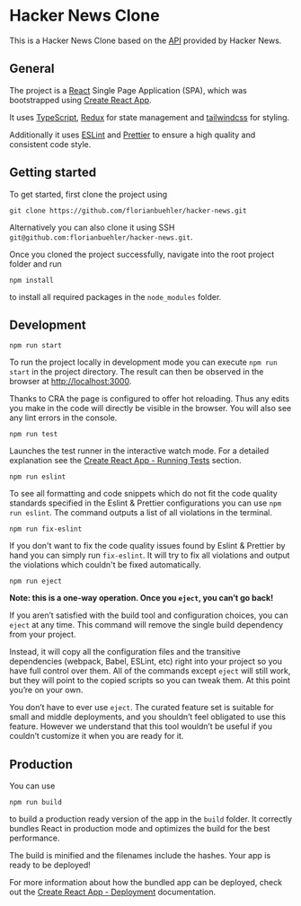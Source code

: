 # Hacker News Clone

This is a Hacker News Clone based on the [API](https://github.com/HackerNews/API) provided by Hacker News.


## General

The project is a [React](https://reactjs.org/) Single Page Application (SPA), which was bootstrapped using [Create React App](https://github.com/facebook/create-react-app). 

It uses [TypeScript](https://www.typescriptlang.org/docs/handbook/tsconfig-json.html), [Redux](https://redux.js.org/) for state management and [tailwindcss](https://tailwindcss.com/) for styling. 

Additionally it uses [ESLint](https://eslint.org/) and [Prettier](https://prettier.io/) to ensure a high quality and consistent code style.


## Getting started

To get started, first clone the project using
```shell script
git clone https://github.com/florianbuehler/hacker-news.git
```
Alternatively you can also clone it using SSH `git@github.com:florianbuehler/hacker-news.git`.

Once you cloned the project successfully, navigate into the root project folder and run
```shell script
npm install
```
to install all required packages in the `node_modules` folder.


## Development

```shell script
npm run start
```
To run the project locally in development mode you can execute `npm run start` in the project directory.
The result can then be observed in the browser at [http://localhost:3000](http://localhost:3000).

Thanks to CRA the page is configured to offer hot reloading. Thus any edits you make in the code will directly be visible in the browser. You will also see any lint errors in the console.

```shell script
npm run test
```
Launches the test runner in the interactive watch mode. For a detailed explanation see the [Create React App - Running Tests](https://facebook.github.io/create-react-app/docs/running-tests) section.

```shell script
npm run eslint
```
To see all formatting and code snippets which do not fit the code quality standards specified in the Eslint & Prettier configurations you can use `npm run eslint`. The command outputs a list of all violations in the terminal.

```shell script
npm run fix-eslint
```
If you don't want to fix the code quality issues found by Eslint & Prettier by hand you can simply run `fix-eslint`. 
It will try to fix all violations and output the violations which couldn't be fixed automatically.

```shell script
npm run eject
```
**Note: this is a one-way operation. Once you `eject`, you can’t go back!**

If you aren’t satisfied with the build tool and configuration choices, you can `eject` at any time. This command will remove the single build dependency from your project.

Instead, it will copy all the configuration files and the transitive dependencies (webpack, Babel, ESLint, etc) right into your project so you have full control over them. All of the commands except `eject` will still work, but they will point to the copied scripts so you can tweak them. At this point you’re on your own.

You don’t have to ever use `eject`. The curated feature set is suitable for small and middle deployments, and you shouldn’t feel obligated to use this feature. However we understand that this tool wouldn’t be useful if you couldn’t customize it when you are ready for it.


## Production

You can use
```shell script
npm run build
```
to build a production ready version of the app in the `build` folder. It correctly bundles React in production mode and optimizes the build for the best performance.

The build is minified and the filenames include the hashes. Your app is ready to be deployed!

For more information about how the bundled app can be deployed, check out the [Create React App - Deployment](https://facebook.github.io/create-react-app/docs/deployment) documentation.
